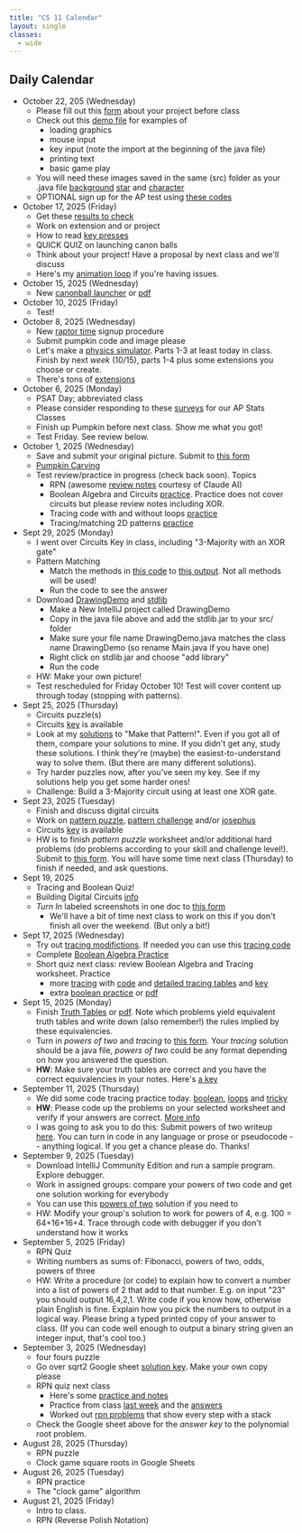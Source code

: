 ```yaml
---
title: "CS 11 Calendar"
layout: single
classes:
  - wide
---
```


## Daily Calendar

- October 22, 205 (Wednesday)
    - Please fill out this [form](https://forms.gle/ZMb64wGh1BypP6Pj7) about your project before class
    - Check out this [demo file](./projects/CharacterDemo/SimpleImageAnimation.java) for examples of
        - loading graphics
        - mouse input
        - key input (note the import at the beginning of the java file)
        - printing text
        - basic game play
    - You will need these images saved in the same (src) folder as your .java file [background](./projects/CharacterDemo/background.png) [star](./projects/CharacterDemo/star.png) and [character](./projects/CharacterDemo/character.png)
    - OPTIONAL sign up for the AP test using [these codes](https://docs.google.com/spreadsheets/d/186wEp45BR3kCga-9jqE9P7DqEUqSN2YoGozmdRRWHcw/edit?usp=sharing)
- October 17, 2025 (Friday)
    - Get these [results to check](./projects/results.md)
    - Work on extension and or project
    - How to read [key presses](./projects/keys.md)
    - QUICK QUIZ on launching canon balls
    - Think about your project! Have a proposal by next class and we'll discuss
    - Here's my [animation loop](./projects/ball-launcher.md) if you're having issues.
- October 15, 2025 (Wednesday)
    - New [canonball launcher](./projects/physics_sim_day2.md) or [pdf](./projects/physics_sim_day2.pdf)
- October 10, 2025 (Friday)
    - Test!
- October 8, 2025 (Wednesday)
    - New [raptor time](../common/raptors.md) signup procedure
    - Submit pumpkin code and image please
    - Let's make a [physics simulator](./projects/physim.md). Parts 1-3 at least today in class. Finish by next *week* (10/15), parts 1-4 plus some extensions you choose or create.
    - There's tons of [extensions](./projects/physplus.md)
- October 6, 2025 (Monday)
    - PSAT Day; abbreviated class
    - Please consider responding to these [surveys](./stats.md) for our AP Stats Classes
    - Finish up Pumpkin before next class. Show me what you got!
    - Test Friday. See review below.
- October 1, 2025 (Wednesday)
    - Save and submit your original picture. Submit to [this form](https://forms.gle/APqbyXL2qbhvvU418)
    - [Pumpkin Carving](./practice/pumpkin.md)
    - Test review/practice in progress (check back soon). Topics
        - RPN (awesome [review notes](./practice/rpn/rpn_tutorial.html) courtesy of Claude AI)
        - Boolean Algebra and Circuits [practice](./practice/booleans/boolean_algebra_quiz.html). Practice does not cover circuits but please review notes including XOR.
        - Tracing code with and without loops [practice](./practice/tracing/tracing-quiz.html)
        - Tracing/matching 2D patterns [practice](./practice/patterns/pattern-quiz.html)
- Sept 29, 2025 (Monday)
    - I went over Circuits Key in class, including "3-Majority with an XOR gate"
    - Pattern Matching
        - Match the methods in [this code](./practice/patterns/PatternMatching.java) to
        [this output](./practice/patterns/PatternMatching.pdf). Not all methods will be used!
        - Run the code to see the answer
    - Download [DrawingDemo](./practice/drawing/DrawingDemo.java) and [stdlib](./practice/drawing/stdlib.jar)
        - Make a New IntelliJ project called DrawingDemo
        - Copy in the java file above and add the stdlib.jar to your src/ folder
        - Make sure your file name DrawingDemo.java matches the class name DrawingDemo (so rename Main.java if you have one)
        - Right click on stdlib.jar and choose "add library"
        - Run the code
    - HW: Make your own picture!
    - Test rescheduled for Friday October 10! Test will cover content up through today (stopping with patterns).
- Sept 25, 2025 (Thursday)
    - Circuits puzzle(s)
    - Circuits [key](./practice/booleans/circuits-key.md) is available
    - Look at my [solutions](./practice/patterns/PatternPractice.java) to "Make that Pattern!". Even if you got all of them, compare your solutions to mine. If you didn't get any, study these solutions. I think they're (maybe) the easiest-to-understand way to solve them. (But there are many different solutions).
    - Try harder puzzles now, after you've seen my key. See if my solutions help you get some harder ones!
    - Challenge: Build a 3-Majority circuit using at least one XOR gate.
- Sept 23, 2025 (Tuesday)
    - Finish and discuss digital circuits
    - Work on [pattern puzzle](./practice/patterns/patterns.md), [pattern challenge](./practice/patterns/pattern-challenges.md) and/or [josephus](./practice/patterns/josephus.md)
    - Circuits [key](./practice/booleans/circuits-key.md) is available
    - HW is to finish *pattern puzzle* worksheet and/or additional hard problems (do problems according to your skill and challenge level!). Submit to [this form](https://forms.gle/APqbyXL2qbhvvU418). You will have some time next class (Thursday) to finish if needed, and ask questions.
- Sept 19, 2025
    - Tracing and Boolean Quiz!
    - Building Digital Circuits [info](./practice/booleans/circuits.md)
    - *Turn In* labeled screenshots in one doc to [this form](https://forms.gle/APqbyXL2qbhvvU418)
        - We'll have a bit of time next class to work on this if you don't finish all over the weekend. (But only a bit!)
- Sept 17, 2025 (Wednesday)
    - Try out [tracing modifictions](./practice/tracing/simple-mod.md). If needed you can use this [tracing code](./practice/tracing/tracing.java)
    - Complete [Boolean Algebra Practice](./practice/booleans/boolean_algebra_worksheet.md)
    - Short quiz next class: review Boolean Algebra and Tracing worksheet. Practice
        - more [tracing](./practice/tracing/simple-2.md) with [code](./practice/tracing/tracing2.java) and [detailed tracing tables](./practice/tracing/simple-2-detail.md) and [key](./practice/tracing/simple-2-key.md)
        - extra [boolean practice](./practice/booleans/booleans-2.md) or [pdf](./practice/booleans/booleans-2.pdf)
- Sept 15, 2025 (Monday)
    - Finish [Truth Tables](./practice/booleans/truth-tables.md) or [pdf](./practice/booleans/truth-tables.pdf). Note which problems yield equivalent truth tables and write down (also remember!) the rules implied by these equivalencies.
    - Turn in *powers of two* and *tracing* to [this form](https://forms.gle/APqbyXL2qbhvvU418). Your *tracing* solution should be a java file, *powers of two* could be any format depending on how you answered the question.
    - **HW**: Make sure your truth tables are correct and you have the correct equivalencies in your notes. Here's [a key](./practice/booleans/truth-tables-key.pdf)
- September 11, 2025 (Thursday)
    - We did some code tracing practice today. [boolean](./practice/tracing/boolean.md), [loops](./practice/tracing/simple.md) and [tricky](./practice/tracing/ap-level.md)
    - **HW**: Please code up the problems on your selected worksheet and verify if your answers are correct. [More info](./practice/tracing/coding.md)
    - I was going to ask you to do this: Submit powers of two writeup [here](https://forms.gle/APqbyXL2qbhvvU418). You can turn in code in any language or prose or pseudocode -- anything logical. If you get a chance please do. Thanks!
- September 9, 2025 (Tuesday)
    - Download IntelliJ Community Edition and run a sample program. Explore debugger.
    - Work in assigned groups: compare your powers of two code and get one solution working for everybody
    - You can use this [powers of two](./PowerOfTwoFinder.java) solution if you need to
    - HW: Modify your group's solution to work for powers of 4, e.g. 100 = 64+16+16+4. Trace through code with debugger if you don't understand how it works
- September 5, 2025 (Friday)
    - RPN Quiz
    - Writing numbers as sums of: Fibonacci, powers of two, odds, powers of three
    - HW: Write a procedure (or code) to explain how to convert a number into a list of powers of 2 that add to that number. E.g. on input "23" you should output 16,4,2,1. Write code if you know how, otherwise plain English is fine. Explain how you pick the numbers to output in a logical way. Please bring a typed printed copy of your answer to class. (If you can code well enough to output a binary string given an integer input, that's cool too.)
- September 3, 2025 (Wednesday)
    - four fours puzzle
    - Go over sqrt2 Google sheet [solution key](https://docs.google.com/spreadsheets/d/1RsKIcdqbSvRl5LXcfM2sJ_XfYE1svEggTNu5w00zUK0/edit?usp=sharing). Make your own copy please
    - RPN quiz next class
        - Here's some [practice and notes](https://adacomputerscience.org/concepts/trans_rpn)
        - Practice from class [last week](./rpn_worksheet.pdf) and the [answers](./rpn_worksheet_answers.pdf)
        - Worked out [rpn problems](./RPN-Stack-Problems.pdf) that show every step with a stack
    - Check the Google sheet above for the *answer key* to the polynomial root problem.
- August 28, 2025 (Thursday)
    - RPN puzzle
    - Clock game square roots in Google Sheets
- August 26, 2025 (Tuesday)
    - RPN practice
    - The "clock game" algorithm
- August 21, 2025 (Friday)
    - Intro to class.
    - RPN (Reverse Polish Notation)
